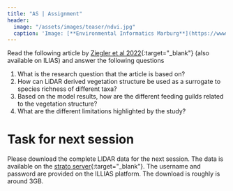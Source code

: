 ```yaml
---
title: "AS | Assignment"
header:
  image: "/assets/images/teaser/ndvi.jpg"
  caption: 'Image: [**Environmental Informatics Marburg**](https://www.uni-marburg.de/en/fb19/disciplines/physisch/environmentalinformatics){:target="_blank"}'
---
```


Read the following article by [Ziegler et al 2022](https://www.mdpi.com/2072-4292/14/3/786){:target="_blank"} (also available on ILIAS)
and answer the following questions

1. What is the research question that the article is based on?
3. How can LiDAR derived vegetation structure be used as a surrogate to species richness of different taxa? 
4. Based on the model results, how are the different feeding guilds related to the vegetation structure?
5. What are the different limitations highlighted by the study?

# Task for next session

Please download the complete LIDAR data for the next session. The data is available on the [strato server](http://85.214.102.111/kili_data/){:target="_blank"}. The username and password are provided on the ILLIAS platform.
The download is roughly is around 3GB.

